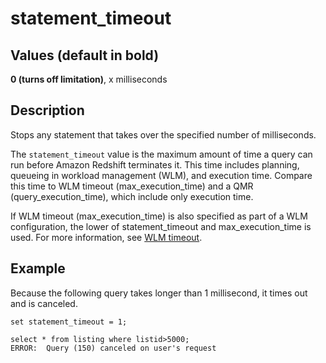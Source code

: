 # statement\_timeout<a name="r_statement_timeout"></a>

## Values \(default in bold\)<a name="r_statement_timeout-values"></a>

 **0 \(turns off limitation\)**, x milliseconds

## Description<a name="r_statement_timeout-description"></a>

Stops any statement that takes over the specified number of milliseconds\.

The `statement_timeout` value is the maximum amount of time a query can run before Amazon Redshift terminates it\. This time includes planning, queueing in workload management \(WLM\), and execution time\. Compare this time to WLM timeout \(max\_execution\_time\) and a QMR \(query\_execution\_time\), which include only execution time\.

If WLM timeout \(max\_execution\_time\) is also specified as part of a WLM configuration, the lower of statement\_timeout and max\_execution\_time is used\. For more information, see [WLM timeout](cm-c-defining-query-queues.md#wlm-timeout)\.

## Example<a name="r_statement_timeout-example"></a>

Because the following query takes longer than 1 millisecond, it times out and is canceled\.

```
set statement_timeout = 1;

select * from listing where listid>5000;
ERROR:  Query (150) canceled on user's request
```